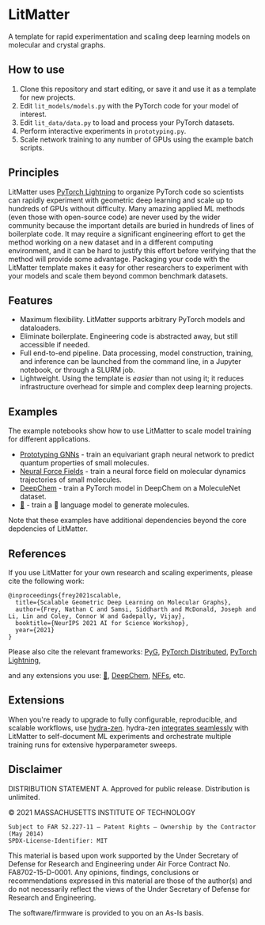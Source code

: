 # LitMatter
A template for rapid experimentation and scaling deep learning models on molecular and crystal graphs.

## How to use
1. Clone this repository and start editing, or save it and use it as a template for new projects.
2. Edit `lit_models/models.py` with the PyTorch code for your model of interest. 
3. Edit `lit_data/data.py` to load and process your PyTorch datasets.
4. Perform interactive experiments in `prototyping.py`.
5. Scale network training to any number of GPUs using the example batch scripts.

## Principles
LitMatter uses [PyTorch Lightning](https://zenodo.org/record/3828935#.YSP51x0pC-F) to organize PyTorch code so scientists can rapidly experiment with geometric deep learning and scale up to hundreds of GPUs without difficulty. Many amazing applied ML methods (even those with open-source code) are never used by the wider community because the important details are buried in hundreds of lines of boilerplate code. It may require a significant engineering effort to get the method working on a new dataset and in a different computing environment, and it can be hard to justify this effort before verifying that the method will provide some advantage. Packaging your code with the LitMatter template makes it easy for other researchers to experiment with your models and scale them beyond common benchmark datasets.

## Features
* Maximum flexibility. LitMatter supports arbitrary PyTorch models and dataloaders.
* Eliminate boilerplate. Engineering code is abstracted away, but still accessible if needed.
* Full end-to-end pipeline. Data processing, model construction, training, and inference can be launched from the command line, in a Jupyter notebook, or through a SLURM job.
* Lightweight. Using the template is *easier* than not using it; it reduces infrastructure overhead for simple and complex deep learning projects.

## Examples
The example notebooks show how to use LitMatter to scale model training for different applications.
* [Prototyping GNNs](./prototyping.ipynb) - train an equivariant graph neural network to predict quantum properties of small molecules.
* [Neural Force Fields](./LitNFFs.ipynb) - train a neural force field on molecular dynamics trajectories of small molecules.
* [DeepChem](./LitDeepChem.ipynb) - train a PyTorch model in DeepChem on a MoleculeNet dataset.
* [🤗](./LitHF.ipynb) - train a 🤗 language model to generate molecules.  

Note that these examples have additional dependencies beyond the core depdencies of LitMatter.

## References
If you use LitMatter for your own research and scaling experiments, please cite the following work:
```
@inproceedings{frey2021scalable,
  title={Scalable Geometric Deep Learning on Molecular Graphs},
  author={Frey, Nathan C and Samsi, Siddharth and McDonald, Joseph and Li, Lin and Coley, Connor W and Gadepally, Vijay},
  booktitle={NeurIPS 2021 AI for Science Workshop},
  year={2021}
}
```

Please also cite the relevant frameworks: [PyG](https://arxiv.org/abs/1903.02428), [PyTorch Distributed](https://arxiv.org/abs/2006.15704), [PyTorch Lightning](https://github.com/PyTorchLightning/pytorch-lightning),

and any extensions you use:
[🤗](https://arxiv.org/abs/1910.03771), [DeepChem](https://github.com/deepchem/deepchem#citing-deepchem), [NFFs](https://github.com/learningmatter-mit/NeuralForceField#references), etc.

## Extensions
When you're ready to upgrade to fully configurable, reproducible, and scalable workflows, use [hydra-zen](https://github.com/mit-ll-responsible-ai/hydra-zen). hydra-zen [integrates seamlessly](https://mit-ll-responsible-ai.github.io/hydra-zen/how_to/pytorch_lightning.html) with LitMatter to self-document ML experiments and orchestrate multiple training runs for extensive hyperparameter sweeps.

## Disclaimer

DISTRIBUTION STATEMENT A. Approved for public release. Distribution is unlimited. 

© 2021 MASSACHUSETTS INSTITUTE OF TECHNOLOGY

    Subject to FAR 52.227-11 – Patent Rights – Ownership by the Contractor (May 2014)
    SPDX-License-Identifier: MIT

This material is based upon work supported by the Under Secretary of Defense for Research and Engineering under Air Force Contract No. FA8702-15-D-0001. Any opinions, findings, conclusions or recommendations expressed in this material are those of the author(s) and do not necessarily reflect the views of the Under Secretary of Defense for Research and Engineering.

The software/firmware is provided to you on an As-Is basis.

